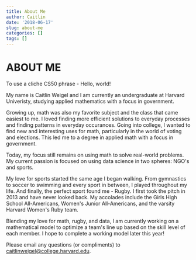 ```yaml
---
title: About Me
author: Caitlin
date: '2018-06-17'
slug: about-me
categories: []
tags: []
---
```


# ABOUT ME

To use a cliche CS50 phrase - Hello, world!

My name is Caitlin Weigel and I am currently an undergraduate at Harvard Univeristy, studying applied mathematics with a focus in government.

Growing up, math was also my favorite subject and the class that came easiest to me. I loved finding more efficient solutions to everyday processes and finding patterns in everyday occurances. Going into college, I wanted to find new and interesting uses for math, particularly in the world of voting and elections. This led me to a degree in applied math with a focus in government. 

Today, my focus still remains on using math to solve real-world problems. My current passion is focused on using data science in two spheres: NGO's and sports.

My love for sports started the same age I began walking. From gymnastics to soccer to swimming and every sport in between, I played throughout my life. And finally, the perfect sport found me - Rugby. I first took the pitch in 2013 and have never looked back. My accolades include the Girls High School All-Americans, Women's Junior All-Americans, and the varsity Harvard Women's Ruby team. 

Blending my love for math, rugby, and data, I am currently working on a mathematical model to optimize a team's line up based on the skill level of each member. I hope to complete a working model later this year!

Please email any questions (or compliments) to <caitlinweigel@college.harvard.edu>.

